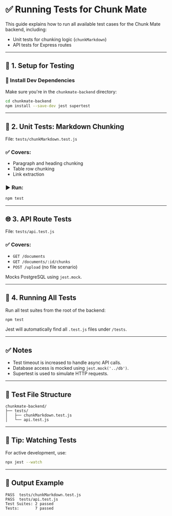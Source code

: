 # ✅ Running Tests for Chunk Mate

This guide explains how to run all available test cases for the Chunk Mate backend, including:

- Unit tests for chunking logic (`chunkMarkdown`)
- API tests for Express routes

---

## 🧪 1. Setup for Testing

### 🔧 Install Dev Dependencies

Make sure you're in the `chunkmate-backend` directory:

```bash
cd chunkmate-backend
npm install --save-dev jest supertest
```

---

## 🧪 2. Unit Tests: Markdown Chunking

File: `tests/chunkMarkdown.test.js`

### ✅ Covers:

- Paragraph and heading chunking
- Table row chunking
- Link extraction

### ▶ Run:

```bash
npm test
```

---

## 🌐 3. API Route Tests

File: `tests/api.test.js`

### ✅ Covers:

- `GET /documents`
- `GET /documents/:id/chunks`
- `POST /upload` (no file scenario)

Mocks PostgreSQL using `jest.mock`.

---

## 🧪 4. Running All Tests

Run all test suites from the root of the backend:

```bash
npm test
```

Jest will automatically find all `.test.js` files under `/tests`.

---

## ✅ Notes

- Test timeout is increased to handle async API calls.
- Database access is mocked using `jest.mock('../db')`.
- Supertest is used to simulate HTTP requests.

---

## 📂 Test File Structure

```
chunkmate-backend/
├── tests/
│   ├── chunkMarkdown.test.js
│   └── api.test.js
```

---

## 📌 Tip: Watching Tests

For active development, use:

```bash
npx jest --watch
```

---

## 🏁 Output Example

```
PASS  tests/chunkMarkdown.test.js
PASS  tests/api.test.js
Test Suites: 2 passed
Tests:       7 passed
```


